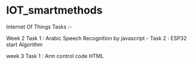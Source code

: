 # IOT_smartmethods
Internet Of Things Tasks :-

Week 2 
Task 1 : Arabic Speech Recognition by javascript -
Task 2 : ESP32 start Algorithm 

week 3 
Task 1 : Arm control code HTML
